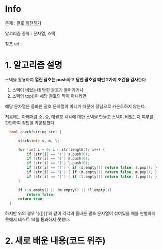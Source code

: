 # Info

문제 : [괄호 회전하기](https://programmers.co.kr/learn/courses/30/lessons/76502?language=cpp)

알고리즘 종류 : 문자열, 스택

참조 url :


# 1. 알고리즘 설명

스택을 활용하여 **열린 괄호는 push**하고 **닫힌 괄호일 때만 2가지 조건을 검사**한다.

1. 스택이 비었는데 닫힌 괄호가 들어가거나
2. 스택의 top()이 해당 괄호의 짝이 아니라면

해당 문자열은 올바른 괄호 문자열이 아니기 때문에 정답으로 카운트하지 않는다.


처음에는 아래처럼 소, 중, 대괄호 각각에 대한 스택을 만들고 스택이 비었는지 여부를 판단하여 정답을 카운트했다.
```cpp
  bool check(string str) {

	  stack<int> s, m, l;

	  for (int i = 0; i < str.length(); i++) {
		  if (str[i] == '(') s.push(0);
		  if (str[i] == '{') m.push(0);
		  if (str[i] == '[') l.push(0);
		  if (str[i] == ')') { if (s.empty()) return false; s.pop(); }
		  if (str[i] == '}') { if (m.empty()) return false; m.pop(); }
		  if (str[i] == ']') { if (l.empty()) return false; l.pop(); }
	  }

	  if (!s.empty() || !m.empty() || !l.empty())
		  return false;
	  return true;
  }
```
하지만 위의 경우 '{([)}]'와 같이 각각의 올바른 괄호 문자열이 섞여있을 때를 판별하지 못해서 테스트 14를 통과하지 못했다.


# 2. 새로 배운 내용(코드 위주)
